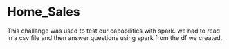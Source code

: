 # Home_Sales

This challange was used to test our capabilities with spark.
we had to read in a csv file and then answer questions using spark from the df we created.

